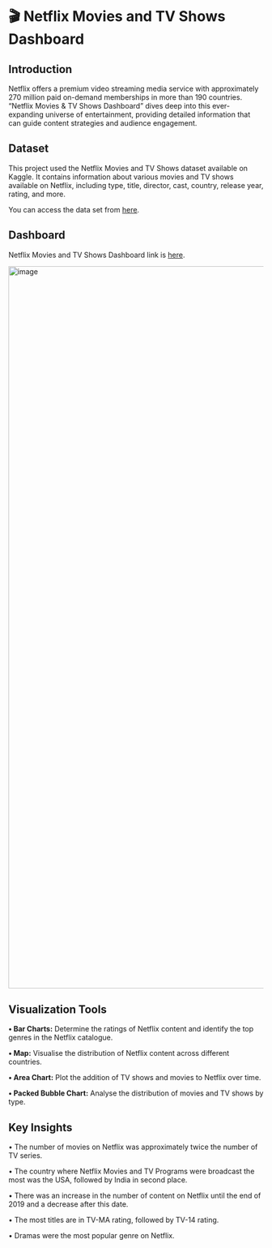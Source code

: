 # 🎬 Netflix Movies and TV Shows Dashboard
 
## **Introduction**
Netflix offers a premium video streaming media service with approximately 270 million paid on-demand memberships in more than 190 countries. 
“Netflix Movies & TV Shows Dashboard” dives deep into this ever-expanding universe of entertainment, providing detailed information that can guide content strategies and audience engagement.

## **Dataset**
This project used the Netflix Movies and TV Shows dataset available on Kaggle. It contains information about various movies and TV shows available on Netflix, including type, title, director, cast, country, release year, rating, and more.

You can access the data set from [here](https://www.kaggle.com/datasets/shivamb/netflix-shows?resource=download).

## **Dashboard**
Netflix Movies and TV Shows Dashboard link is [here](https://public.tableau.com/app/profile/cigdem.sahin/viz/Netflix_17129697361510/Netflix).

<img width="1425" alt="image" src="https://github.com/Cigdem-Sahin/-Netflix-Movies-and-TV-Shows-Dashboard-/assets/166864144/0979c97d-e6d1-4c44-9da1-630c0ffa5f7a">

 
## **Visualization Tools**

**•	Bar Charts:** Determine the ratings of Netflix content and identify the top genres in the Netflix catalogue.

**•	Map:** Visualise the distribution of Netflix content across different countries.

**•	Area Chart:** Plot the addition of TV shows and movies to Netflix over time.

**•	Packed Bubble Chart:** Analyse the distribution of movies and TV shows by type.

## **Key Insights**

•	The number of movies on Netflix was approximately twice the number of TV series.

•	The country where Netflix Movies and TV Programs were broadcast the most was the USA, followed by India in second place.

•	There was an increase in the number of content on Netflix until the end of 2019 and a decrease after this date.

•	The most titles are in TV-MA rating, followed by TV-14 rating.

•	Dramas were the most popular genre on Netflix.

